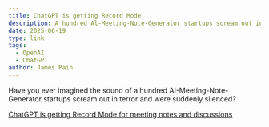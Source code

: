 ```yaml
---
title: ChatGPT is getting Record Mode
description: A hundred Al-Meeting-Note-Generator startups scream out in terror and were suddenly silenced
date: 2025-06-19
type: link
tags:
  - OpenAI
  - ChatGPT
author: James Pain
---
```

Have you ever imagined the sound of a hundred AI-Meeting-Note-Generator startups scream out in terror and were suddenly silenced?

[ChatGPT is getting Record Mode for meeting notes and discussions](https://help.openai.com/en/articles/11487532-chatgpt-record)